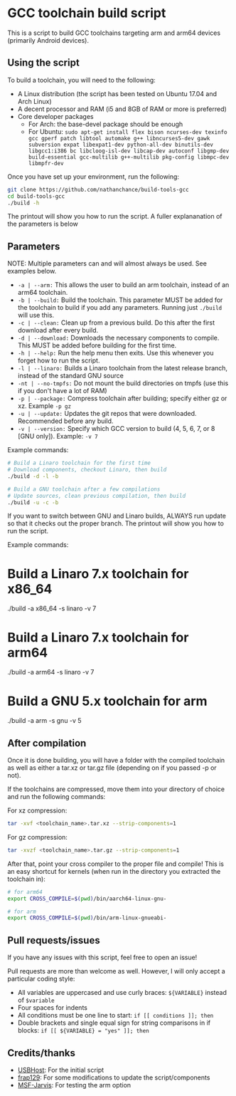 # GCC toolchain build script

This is a script to build GCC toolchains targeting arm and arm64 devices
(primarily Android devices).


## Using the script

To build a toolchain, you will need to the
following:

+ A Linux distribution (the script has been tested on Ubuntu 17.04 and Arch Linux)
+ A decent processor and RAM (i5 and 8GB of RAM or more is preferred)
+ Core developer packages
    + For Arch: the base-devel package should be enough
    + For Ubuntu: ```sudo apt-get install flex bison ncurses-dev texinfo gcc gperf patch libtool automake g++ libncurses5-dev gawk subversion expat libexpat1-dev python-all-dev binutils-dev libgcc1:i386 bc libcloog-isl-dev libcap-dev autoconf libgmp-dev build-essential gcc-multilib g++-multilib pkg-config libmpc-dev libmpfr-dev```

Once you have set up your environment, run the following:

```bash
git clone https://github.com/nathanchance/build-tools-gcc
cd build-tools-gcc
./build -h
```

The printout will show you how to run the script. A fuller explananation of the
parameters is below


## Parameters

NOTE: Multiple parameters can and will almost always be used. See examples below.

+ ```-a | --arm:``` This allows the user to build an arm toolchain, instead of an arm64 toolchain.
+ ```-b | --build:``` Build the toolchain. This parameter MUST be added for the toolchain to build if you add any parameters. Running just ```./build``` will use this.
+ ```-c | --clean:``` Clean up from a previous build. Do this after the first download after every build.
+ ```-d | --download:``` Downloads the necessary components to compile. This MUST be added before building for the first time.
+ ```-h | --help:``` Run the help menu then exits. Use this whenever you forget how to run the script.
+ ```-l | --linaro:``` Builds a Linaro toolchain from the latest release branch, instead of the standard GNU source
+ ```-nt | --no-tmpfs:``` Do not mount the build directories on tmpfs (use this if you don't have a lot of RAM)
+ ```-p | --package:``` Compress toolchain after building; specify either gz or xz. Example ```-p gz```
+ ```-u | --update:``` Updates the git repos that were downloaded. Recommended before any build.
+ ```-v | --version:``` Specify which GCC version to build (4, 5, 6, 7, or 8 [GNU only]). Example: ```-v 7```

Example commands:

```bash
# Build a Linaro toolchain for the first time
# Download components, checkout Linaro, then build
./build -d -l -b

# Build a GNU toolchain after a few compilations
# Update sources, clean previous compilation, then build
./build -u -c -b
```

If you want to switch between GNU and Linaro builds, ALWAYS run update so that
it checks out the proper branch.
The printout will show you how to run the script.

Example commands:

# Build a Linaro 7.x toolchain for x86_64
./build -a x86_64 -s linaro -v 7

# Build a Linaro 7.x toolchain for arm64
./build -a arm64 -s linaro -v 7

# Build a GNU 5.x toolchain for arm
./build -a arm -s gnu -v 5

## After compilation

Once it is done building, you will have a folder with the compiled toolchain as well as either a tar.xz or tar.gz file (depending on if you passed -p or not).

If the toolchains are compressed, move them into your directory of choice and run the following commands:

For xz compression:

```bash
tar -xvf <toolchain_name>.tar.xz --strip-components=1
```

For gz compression:

```bash
tar -xvzf <toolchain_name>.tar.gz --strip-components=1
```

After that, point your cross compiler to the proper file and compile! This is
an easy shortcut for kernels (when run in the directory you extracted the
toolchain in):

```bash
# for arm64
export CROSS_COMPILE=$(pwd)/bin/aarch64-linux-gnu-

# for arm
export CROSS_COMPILE=$(pwd)/bin/arm-linux-gnueabi-
```


## Pull requests/issues

If you have any issues with this script, feel free to open an issue!

Pull requests are more than welcome as well. However, I will only
accept a particular coding style:

+ All variables are uppercased and use curly braces: ```${VARIABLE}``` instead of ```$variable```
+ Four spaces for indents
+ All conditions must be one line to start: ```if [[ conditions ]]; then```
+ Double brackets and single equal sign for string comparisons in if blocks: ```if [[ ${VARIABLE} = "yes" ]]; then```


## Credits/thanks

+ [USBHost](https://github.com/USBhost): For the initial script
+ [frap129](https://github.com/frap129): For some modifications to update the script/components
+ [MSF-Jarvis](https://github.com/MSF-Jarvis): For testing the arm option
